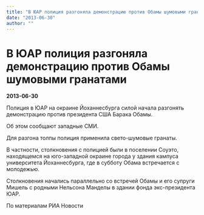 ```yaml
---
title: "В ЮАР полиция разгоняла демонстрацию против Обамы шумовыми гранатами"
date: "2013-06-30"
author: ""
---
```


# В ЮАР полиция разгоняла демонстрацию против Обамы шумовыми гранатами

**2013-06-30** 

Полиция в ЮАР на окраине Йоханнесбурга силой начала разгонять демонстрацию против президента США Барака Обамы.

Об этом сообщают западные СМИ.



Для разгона толпы полиция применила свето-шумовые гранаты.



В частности, столкновения с полицией были в поселении Соуэто, находящемся на юго-западной окраине города у здания кампуса университета Йоханнесбурга, где в субботу Обама встречается с молодежью.



Столкновения начались параллельно со встречей Обамы и его супруги Мишель с родными Нельсона Манделы в здании фонда экс-президента ЮАР.



По материалам РИА Новости